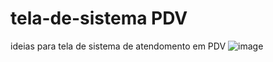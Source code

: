 # tela-de-sistema PDV
ideias para tela de sistema de atendomento em PDV
![image](https://github.com/Cavalcantiexpresso/ideias-tela-sistema/assets/98571732/cb173d35-2963-48aa-b0b9-9adf61be95e8)

